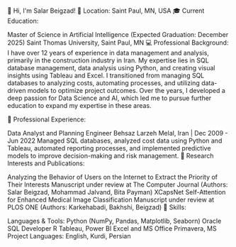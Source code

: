 👋 Hi, I'm Salar Beigzad!
📍 Location: Saint Paul, MN, USA
🎓 Current Education:

Master of Science in Artificial Intelligence (Expected Graduation: December 2025)
Saint Thomas University, Saint Paul, MN
💻 Professional Background:
I have over 12 years of experience in data management and analysis, primarily in the construction industry in Iran. My expertise lies in SQL database management, data analysis using Python, and creating visual insights using Tableau and Excel. I transitioned from managing SQL databases to analyzing costs, automating processes, and utilizing data-driven models to optimize project outcomes. Over the years, I developed a deep passion for Data Science and AI, which led me to pursue further education to expand my expertise in these areas.

🌟 Professional Experience:

Data Analyst and Planning Engineer
Behsaz Larzeh Melal, Iran | Dec 2009 - Jun 2022
Managed SQL databases, analyzed cost data using Python and Tableau, automated reporting processes, and implemented predictive models to improve decision-making and risk management.
🔬 Research Interests and Publications:

Analyzing the Behavior of Users on the Internet to Extract the Priority of Their Interests
Manuscript under review at The Computer Journal
(Authors: Salar Beigzad, Mohammad Jalvand, Bita Payman)
XCapsNet Self-Attention for Enhanced Medical Image Classification
Manuscript under review at PLOS ONE
(Authors: Karkehabadi, Bakhshi, Beigzad)
🔧 Skills:

Languages & Tools:
Python (NumPy, Pandas, Matplotlib, Seaborn)
Oracle SQL Developer
R
Tableau, Power BI
Excel and MS Office
Primavera, MS Project
Languages:
English, Kurdi, Persian
